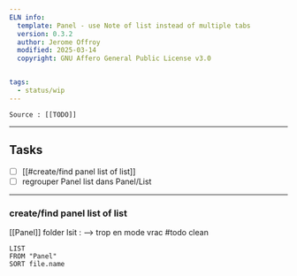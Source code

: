 ```yaml
---
ELN info:
  template: Panel - use Note of list instead of multiple tabs 
  version: 0.3.2
  author: Jerome Offroy
  modified: 2025-03-14
  copyright: GNU Affero General Public License v3.0


tags:
  - status/wip
---
```

````ad-tip
Source : [[TODO]]

````


---
## Tasks
- [ ] [[#create/find panel list of list]]
- [ ] regrouper Panel list dans Panel/List
---



### create/find panel list of list

[[Panel]] folder lsit : 
--> trop en mode vrac #todo clean 
```dataview
LIST
FROM "Panel"
SORT file.name
```


